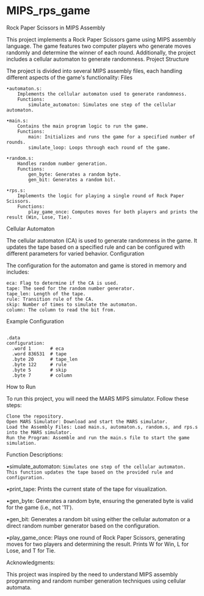 # MIPS_rps_game

Rock Paper Scissors in MIPS Assembly

This project implements a Rock Paper Scissors game using MIPS assembly language. The game features two computer players who generate moves randomly and determine the winner of each round. Additionally, the project includes a cellular automaton to generate randomness.
Project Structure

The project is divided into several MIPS assembly files, each handling different aspects of the game's functionality:
Files

    •automaton.s:
        Implements the cellular automaton used to generate randomness.
        Functions:
            simulate_automaton: Simulates one step of the cellular automaton.

    •main.s:
        Contains the main program logic to run the game.
        Functions:
            main: Initializes and runs the game for a specified number of rounds.
            simulate_loop: Loops through each round of the game.

    •random.s:
        Handles random number generation.
        Functions:
            gen_byte: Generates a random byte.
            gen_bit: Generates a random bit.

    •rps.s:
        Implements the logic for playing a single round of Rock Paper Scissors.
        Functions:
            play_game_once: Computes moves for both players and prints the result (Win, Lose, Tie).

Cellular Automaton

The cellular automaton (CA) is used to generate randomness in the game. It updates the tape based on a specified rule and can be configured with different parameters for varied behavior.
Configuration

The configuration for the automaton and game is stored in memory and includes:

    eca: Flag to determine if the CA is used.
    tape: The seed for the random number generator.
    tape_len: Length of the tape.
    rule: Transition rule of the CA.
    skip: Number of times to simulate the automaton.
    column: The column to read the bit from.

Example Configuration

```assembly

.data
configuration:
  .word 1       # eca
  .word 836531  # tape
  .byte 20      # tape_len
  .byte 122     # rule
  .byte 5       # skip
  .byte 7       # column
```
How to Run

To run this project, you will need the MARS MIPS simulator. Follow these steps:

    Clone the repository.
    Open MARS Simulator: Download and start the MARS simulator.
    Load the Assembly Files: Load main.s, automaton.s, random.s, and rps.s into the MARS simulator.
    Run the Program: Assemble and run the main.s file to start the game simulation.

Function Descriptions:

•simulate_automaton:
 ```Simulates one step of the cellular automaton. This function updates the tape based on the provided rule and configuration.```

•print_tape:
 Prints the current state of the tape for visualization.
 
•gen_byte:
 Generates a random byte, ensuring the generated byte is valid for the game (i.e., not '11').
 
•gen_bit:
 Generates a random bit using either the cellular automaton or a direct random number generator based on the configuration.

•play_game_once:
 Plays one round of Rock Paper Scissors, generating moves for two players and determining the result. Prints W for Win, L for Lose, and T for Tie.

Acknowledgments:

This project was inspired by the need to understand MIPS assembly programming and random number generation techniques using cellular automata.

    

            

